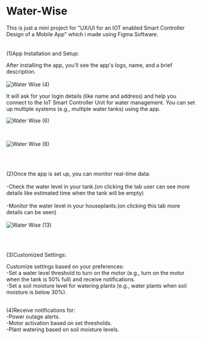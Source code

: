 # Water-Wise
This is just a mini project for "UX/UI for an IOT enabled Smart Controller Design of a Mobile App" which i made using Figma Software.
<br><br><br>
(1)App Installation and Setup:

After installing the app, you'll see the app's logo, name, and a brief description. 
<br>
<br>
![Water Wise (4)](https://github.com/AryankP1/Water-Wise/assets/165573010/f708508f-c090-444a-a4b2-6753876a0723)<br>


It will ask for your login details (like name and address) and help you connect to the IoT Smart Controller Unit for water management. You can set up multiple systems (e.g., multiple water tanks) using the app.
<br>

![Water Wise (6)](https://github.com/AryankP1/Water-Wise/assets/165573010/0a87d70f-91bc-4bd0-86b4-5ccf57d4e0bf)

<br>

![Water Wise (8)](https://github.com/AryankP1/Water-Wise/assets/165573010/783e1f60-0316-4a2a-8856-23803b08fee4)



<br><br>

(2)Once the app is set up, you can monitor real-time data:<br><br>
-Check the water level in your tank.(on clicking the tab user can see more details like estimated time when the tank will be empty)<br><br>
-Monitor the water level in your houseplants.(on clicking this tab more details can be seen)<br><br>
![Water Wise (13)](https://github.com/AryankP1/Water-Wise/assets/165573010/6cf46a47-e68e-4cca-8406-760137450ba8)

<br><br>

(3)Customized Settings:<br>

Customize settings based on your preferences:<br>
-Set a water level threshold to turn on the motor (e.g., turn on the motor when the tank is 50% full) and receive notifications.<br>
-Set a soil moisture level for watering plants (e.g., water plants when soil moisture is below 30%).<br><br>


(4)Receive notifications for:<br>
-Power outage alerts.<br>
-Motor activation based on set thresholds.<br>
-Plant watering based on soil moisture levels.<br>

